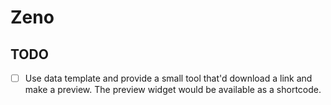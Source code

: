 # Zeno

## TODO

- [ ] Use data template and provide a small tool that'd download a link
      and make a preview. The preview widget would be available as a
      shortcode.
